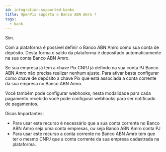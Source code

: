 ```yaml
---
id: integration-supported-banks
title: OpenPix suporta o Banco ABN Amro ?
tags:
  - bank
---
```


Sim.

Com a plataforma é possível definir o Banco ABN Amro como sua conta de depósito. Desta forma o saldo da plataforma é depositado automaticamente na sua conta Banco ABN Amro.

Se sua empresa já tem a chave Pix CNPJ já defindo na sua conta PJ Banco ABN Amro não precisa realizar nenhum ajuste. Para ativar basta configurar como chave de depósito a chave Pix que está associada a conta corrente da sua empresa no Banco ABN Amro.

Você também pode configurar webhooks, nesta modalidade para cada pagamento recebido você pode configurar webhooks para ser notificado de pagamentos.

Dicas Importantes:

- Para usar este recurso é necessário que a sua conta corrente no Banco ABN Amro seja uma conta empresas, ou seja Banco ABN Amro conta PJ
- Para usar este recurso a conta corrente no Banco ABN Amro tem que ter o mesmo CNPJ que a conta corrente da sua empresa cadastrada na plataforma.
